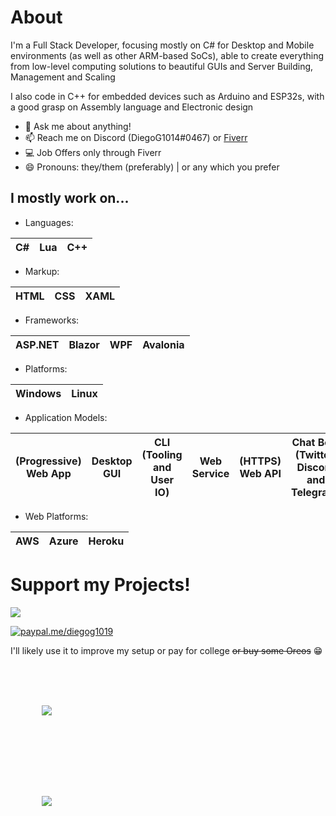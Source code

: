 # About

I'm a Full Stack Developer, focusing mostly on C# for Desktop and Mobile environments (as well as other ARM-based SoCs), able to create everything from low-level computing solutions to beautiful GUIs and Server Building, Management and Scaling

I also code in C++ for embedded devices such as Arduino and ESP32s, with a good grasp on Assembly language and Electronic design

- 💬 Ask me about anything!
- 📫 Reach me on Discord (DiegoG1014#0467) or [Fiverr](https://www.fiverr.com/diegog1014)
- 💻 Job Offers only through Fiverr
- 😄 Pronouns: they/them (preferably) | or any which you prefer

## I mostly work on...
- Languages: 

| C# | Lua | C++ |
| -- | --- | --- |

- Markup: 

| HTML | CSS | XAML |
|-|-|-|

- Frameworks: 

|ASP.NET|Blazor|WPF|Avalonia|
|-|-|-|-|

- Platforms: 

|Windows|Linux|
|-|-|

- Application Models: 

|(Progressive) Web App|Desktop GUI|CLI (Tooling and User IO)|Web Service|(HTTPS) Web API|Chat Bots (Twitter, Discord and Telegram)|
|-|-|-|-|-|-|

- Web Platforms: 

|AWS|Azure|Heroku|
|-|-|-|

# Support my Projects!
<a href="https://www.buymeacoffee.com/DiegoG1019"><img src="https://img.buymeacoffee.com/button-api/?text=Buy me a coffee&emoji=&slug=DiegoG1019&button_colour=5F7FFF&font_colour=ffffff&font_family=Inter&outline_colour=000000&coffee_colour=FFDD00"></a>

[![paypal.me/diegog1019](https://ionicabizau.github.io/badges/paypal.svg)](https://paypal.me/diegog1019)

I'll likely use it to improve my setup or pay for college ~~or buy some Oreos~~ 😁

## 

<a href="https://github.com/anuraghazra/github-readme-stats">
  <img style="horizontal-align:middle;margin:50px 50px" src="https://github-readme-stats.vercel.app/api?username=DiegoG1019&show_icons=true&theme=tokyonight">
</a>

## 

<a href="https://github.com/anuraghazra/github-readme-stats">
  <img style="horizontal-align:middle;margin:50px 50px" src="https://github-readme-stats.vercel.app/api/top-langs/?username=DiegoG1019&layout=compact&theme=tokyonight">
</a>

